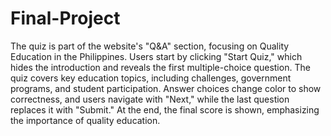 # Final-Project
The quiz is part of the website's "Q&A" section, focusing on Quality Education in the Philippines. Users start by clicking "Start Quiz," which hides the introduction and reveals the first multiple-choice question. The quiz covers key education topics, including challenges, government programs, and student participation. Answer choices change color to show correctness, and users navigate with "Next," while the last question replaces it with "Submit." At the end, the final score is shown, emphasizing the importance of quality education.

